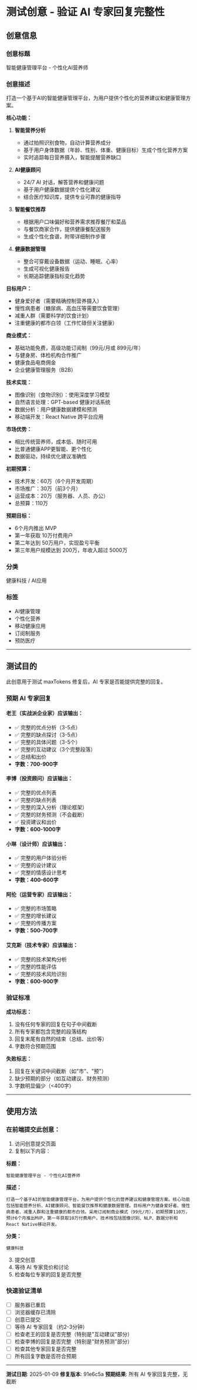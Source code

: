 # 测试创意 - 验证 AI 专家回复完整性

## 创意信息

### 创意标题
智能健康管理平台 - 个性化AI营养师

### 创意描述

打造一个基于AI的智能健康管理平台，为用户提供个性化的营养建议和健康管理方案。

**核心功能：**

1. **智能营养分析**
   - 通过拍照识别食物，自动计算营养成分
   - 基于用户身体数据（年龄、性别、体重、健康目标）生成个性化营养方案
   - 实时追踪每日营养摄入，智能提醒营养缺口

2. **AI健康顾问**
   - 24/7 AI 对话，解答营养和健康问题
   - 基于用户健康数据提供个性化建议
   - 结合医疗知识库，提供专业可靠的健康指导

3. **智能餐饮推荐**
   - 根据用户口味偏好和营养需求推荐餐厅和菜品
   - 与餐饮商家合作，提供健康餐配送服务
   - 生成个性化食谱，附带详细制作步骤

4. **健康数据管理**
   - 整合可穿戴设备数据（运动、睡眠、心率）
   - 生成可视化健康报告
   - 长期追踪健康指标变化趋势

**目标用户：**
- 健身爱好者（需要精确控制营养摄入）
- 慢性病患者（糖尿病、高血压等需要饮食管理）
- 减重人群（需要科学的饮食计划）
- 注重健康的都市白领（工作忙碌但关注健康）

**商业模式：**
- 基础功能免费，高级功能订阅制（99元/月或 899元/年）
- 与健身房、体检机构合作推广
- 健康食品电商佣金
- 企业健康管理服务（B2B）

**技术实现：**
- 图像识别（食物识别）：使用深度学习模型
- 自然语言处理：GPT-based 健康对话系统
- 数据分析：用户健康数据建模和预测
- 移动端开发：React Native 跨平台应用

**市场优势：**
- 相比传统营养师，成本低、随时可用
- 比普通健康APP更智能、更个性化
- 数据驱动，持续优化建议准确性

**初期预算：**
- 技术开发：60万（6个月开发周期）
- 市场推广：30万（前3个月）
- 运营成本：20万（服务器、人员、办公）
- 总预算：110万

**预期目标：**
- 6个月内推出 MVP
- 第一年获取 10万付费用户
- 第二年达到 50万用户，实现盈亏平衡
- 第三年用户规模达到 200万，年收入超过 5000万

### 分类
健康科技 / AI应用

### 标签
- AI健康管理
- 个性化营养
- 移动健康应用
- 订阅制服务
- 预防医疗

---

## 测试目的

此创意用于测试 maxTokens 修复后，AI 专家是否能提供完整的回复。

### 预期 AI 专家回复

#### 老王（实战派企业家）应该输出：
- ✅ 完整的优点分析（3-5点）
- ✅ 完整的缺点探讨（3-5点）
- ✅ 完整的具体问题（3-5个）
- ✅ 完整的互动建议（3个完整段落）
- ✅ 总结和出价
- **字数：700-900字**

#### 李博（投资顾问）应该输出：
- ✅ 完整的优点列表
- ✅ 完整的缺点列表
- ✅ 完整的深入分析（理论框架）
- ✅ 完整的财务预测（不会截断）
- ✅ 投资建议和出价
- **字数：600-1000字**

#### 小琳（设计师）应该输出：
- ✅ 完整的用户体验分析
- ✅ 完整的设计建议
- ✅ 完整的情感设计思考
- **字数：400-600字**

#### 阿伦（运营专家）应该输出：
- ✅ 完整的市场策略
- ✅ 完整的增长建议
- ✅ 完整的传播方案
- **字数：500-700字**

#### 艾克斯（技术专家）应该输出：
- ✅ 完整的技术架构分析
- ✅ 完整的性能评估
- ✅ 完整的技术风险识别
- **字数：600-900字**

### 验证标准

**成功标志：**
1. 没有任何专家的回复在句子中间截断
2. 所有专家都包含完整的段落结构
3. 回复末尾有自然的结束（总结、出价等）
4. 字数符合预期范围

**失败标志：**
1. 回复在关键词中间截断（如"市"、"预"）
2. 缺少预期的部分（如互动建议、财务预测）
3. 字数明显偏少（<400字）

---

## 使用方法

### 在前端提交此创意：

1. 访问创意提交页面
2. 复制以下内容：

**标题：**
```
智能健康管理平台 - 个性化AI营养师
```

**描述：**
```
打造一个基于AI的智能健康管理平台，为用户提供个性化的营养建议和健康管理方案。核心功能包括智能营养分析、AI健康顾问、智能餐饮推荐和健康数据管理。目标用户为健身爱好者、慢性病患者、减重人群和注重健康的都市白领。采用订阅制商业模式（99元/月），初期预算110万，预计6个月推出MVP，第一年获取10万付费用户。技术栈包括图像识别、NLP、数据分析和React Native移动开发。
```

**分类：**
```
健康科技
```

3. 提交创意
4. 等待 AI 专家竞价和讨论
5. 检查每位专家的回复是否完整

### 快速验证清单

- [ ] 服务器已重启
- [ ] 浏览器缓存已清除
- [ ] 创意已提交
- [ ] 等待 AI 专家回复（约2-3分钟）
- [ ] 检查老王的回复是否完整（特别是"互动建议"部分）
- [ ] 检查李博的回复是否完整（特别是"财务预测"部分）
- [ ] 检查其他专家回复是否完整
- [ ] 所有回复字数是否符合预期

---

**测试日期**: 2025-01-09
**修复版本**: 91e6c5a
**预期结果**: 所有 AI 专家回复完整，无截断
